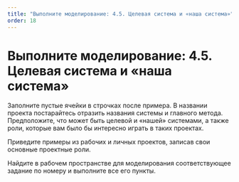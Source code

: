 ```yaml
---
title: "Выполните моделирование: 4.5. Целевая система и «наша система»"
order: 18
---
```


# Выполните моделирование: 4.5. Целевая система и «наша система»

Заполните пустые ячейки в строчках после примера. В названии проекта постарайтесь отразить названия системы и главного метода. Предположите, что может быть целевой и «нашей» системами, а также роли, которые вам было бы интересно играть в таких проектах.

Приведите примеры из рабочих и личных проектов, записав свои основные проектные роли.

Найдите в рабочем пространстве для моделирования соответствующее задание по номеру и выполните все его пункты.

